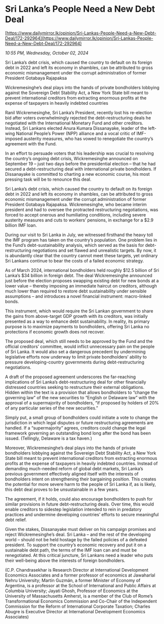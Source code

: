 # Sri Lanka’s People Need a New Debt Deal

[https://www.dailymirror.lk/opinion/Sri-Lankas-People-Need-a-New-Debt-Deal/172-292964](https://www.dailymirror.lk/opinion/Sri-Lankas-People-Need-a-New-Debt-Deal/172-292964)

*10:55 PM, Wednesday, October 02, 2024*

Sri Lanka’s debt crisis, which caused the country to default on its foreign debt in 2022 and left its economy in shambles, can be attributed to gross economic mismanagement under the corrupt administration of former President Gotabaya Rajapaksa

Wickremesinghe’s deal plays into the hands of private bondholders lobbying against the Sovereign Debt Stability Act, a New York State bill meant to prevent international creditors from extracting enormous profits at the expense of taxpayers in heavily indebted countries

Ranil Wickremesinghe, Sri Lanka’s President, recently lost his re-election bid after voters overwhelmingly rejected the debt-restructuring deals he negotiated with the International Monetary Fund and other creditors. Instead, Sri Lankans elected Anura Kumara Dissanayake, leader of the left-wing National People’s Power (NPP) alliance and a vocal critic of IMF-imposed austerity measures, who has vowed to renegotiate the country’s agreement with the Fund.

In an effort to persuade voters that his leadership was crucial to resolving the country’s ongoing debt crisis, Wickremesinghe announced on September 19 – just two days before the presidential election – that he had secured a debt-restructuring deal with international private bondholders. If Dissanayake is committed to charting a new economic course, his most pressing task will be to renounce this deal.

Sri Lanka’s debt crisis, which caused the country to default on its foreign debt in 2022 and left its economy in shambles, can be attributed to gross economic mismanagement under the corrupt administration of former President Gotabaya Rajapaksa. Wickremesinghe, who became interim president and had to oversee the protracted restructuring negotiations, was forced to accept onerous and humiliating conditions, including severe austerity measures and cuts to workers’ pensions, in exchange for a $2.9 billion IMF loan.

During our visit to Sri Lanka in July, we witnessed firsthand the heavy toll the IMF program has taken on the country’s population. One problem lies in the Fund’s debt-sustainability analysis, which served as the basis for debt-restructuring negotiations and set flawed and unrealistic targets. By now, it is abundantly clear that the country cannot meet these targets, yet ordinary Sri Lankans continue to bear the costs of a failed economic strategy.

As of March 2024, international bondholders held roughly $12.5 billion of Sri Lanka’s $34 billion in foreign debt. The deal Wickremesinghe announced just before the election proposes swapping existing debt for new bonds at a lower value – thereby imposing an immediate haircut on creditors, although much lower than required to restore debt sustainability under sensible assumptions – and introduces a novel financial instrument: macro-linked bonds.

This instrument, which would require the Sri Lankan government to share the gains from above-target GDP growth with its creditors, was initially presented as a way to enhance debt sustainability. In reality, its primary purpose is to maximize payments to bondholders, offering Sri Lanka no protections if economic growth does not recover.

The proposed deal, which still needs to be approved by the Fund and the official creditors’ committee, would inflict unnecessary pain on the people of Sri Lanka. It would also set a dangerous precedent by undermining legislative efforts now underway to limit private bondholders’ ability to pressure developing-country governments during debt-restructuring negotiations.

A draft of the proposed agreement underscores the far-reaching implications of Sri Lanka’s debt-restructuring deal for other financially distressed countries seeking to restructure their external obligations. Hidden within the text is a provision that allows bondholders to “change the governing law” of the new securities to “English or Delaware law” with the approval of a supermajority of bondholders, “if proposed by holders of 20% of any particular series of the new securities.”

Simply put, a small group of bondholders could initiate a vote to change the jurisdiction in which legal disputes or future restructuring agreements are handled. If a “supermajority” agrees, creditors could change the legal framework governing an outstanding bond long after the bond has been issued. (Tellingly, Delaware is a tax haven.)

Moreover, Wickremesinghe’s deal plays into the hands of private bondholders lobbying against the Sovereign Debt Stability Act, a New York State bill meant to prevent international creditors from extracting enormous profits at the expense of taxpayers in heavily indebted countries. Instead of demanding much-needed reform of global debt markets, Sri Lanka’s previous government effectively aligned itself with the interests of bondholders intent on strengthening their bargaining position. This creates the potential for more severe harm to the people of Sri Lanka if, as is likely, this debt deal proves to be unsustainable in a few years.

The agreement, if it holds, could also encourage bondholders to push for similar provisions in future debt-restructuring deals. Over time, this would enable creditors to sidestep legislation intended to rein in predatory practices and undermine developing countries’ efforts to secure meaningful debt relief.

Given the stakes, Dissanayake must deliver on his campaign promises and reject Wickremesinghe’s deal. Sri Lanka – and the rest of the developing world – should not be held hostage by the failed policies of a defeated president. To support the country’s economic recovery and put it on a sustainable debt path, the terms of the IMF loan can and must be renegotiated. At this critical juncture, Sri Lankans need a leader who puts their well-being above the interests of foreign bondholders.

(C.P. Chandrasekhar is Research Director at International Development Economics Associates and a former professor of economics at Jawaharlal Nehru University; Martín Guzmán, a former Minister of Economy of Argentina, is a professor at the School of International and Public Affairs at Columbia University; Jayati Ghosh, Professor of Economics at the University of Massachusetts Amherst, is a member of the Club of Rome’s Transformational Economics Commission and Co-Chair of the Independent Commission for the Reform of International Corporate Taxation; Charles Abugre is Executive Director at International Development Economics Associates)

